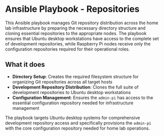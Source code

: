 # Ansible Playbook - Repositories

This Ansible playbook manages Git repository distribution across the home lab infrastructure by preparing the necessary directory structure and cloning essential repositories to the appropriate nodes. The playbook ensures that Ubuntu desktop workstations have access to the complete set of development repositories, while Raspberry Pi nodes receive only the configuration repositories required for their operational roles.

## What it does

- **Directory Setup**: Creates the required filesystem structure for organizing Git repositories across all target hosts
- **Development Repository Distribution**: Clones the full suite of development repositories to Ubuntu desktop workstations
- **Configuration Management**: Ensures the `admin-pi` has access to the essential configuration repository needed for infrastructure management

The playbook targets Ubuntu desktop systems for comprehensive development repository access and specifically provisions the `admin-pi` with the core configuration repository needed for home lab operations.
